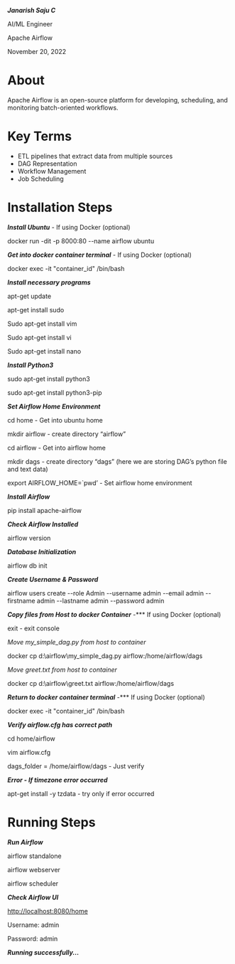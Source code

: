 ***Janarish Saju C***

AI/ML Engineer

Apache Airflow

November 20, 2022
# About
Apache Airflow is an open-source platform for developing, scheduling, and monitoring batch-oriented workflows.

# Key Terms

- ETL pipelines that extract data from multiple sources
- DAG Representation
- Workflow Management
- Job Scheduling
##
##

# Installation Steps

***Install Ubuntu***  - If using Docker (optional)

docker run -dit -p 8000:80 --name airflow ubuntu

***Get into docker container terminal*** - If using Docker (optional)

docker exec -it "container\_id" /bin/bash

***Install necessary programs***

apt-get update

apt-get install sudo

Sudo apt-get install vim

Sudo apt-get install vi

Sudo apt-get install nano

***Install Python3***

sudo apt-get install python3

sudo apt-get install python3-pip

***Set Airflow Home Environment***

cd home   - Get into ubuntu home

mkdir airflow - create directory “airflow”

cd airflow - Get into airflow home

mkdir dags - create directory “dags” (here we are storing DAG’s python file and text data)

export AIRFLOW\_HOME=`pwd’ - Set airflow home environment

***Install Airflow***

pip install apache-airflow

***Check Airflow Installed***

airflow version

***Database Initialization***

airflow db init

***Create Username & Password***

airflow users  create --role Admin --username admin --email admin --firstname admin --lastname admin --password admin

***Copy files from Host to docker Container***  -*** If using Docker (optional)

exit  - exit console

*Move my\_simple\_dag.py from host to container*

docker cp d:\airflow\my\_simple\_dag.py airflow:/home/airflow/dags 

*Move greet.txt from host to container*

docker cp d:\airflow\greet.txt airflow:/home/airflow/dags

***Return to docker container terminal***  -*** If using Docker (optional)

docker exec -it "container\_id" /bin/bash

***Verify airflow.cfg has correct path***

cd home/airflow

vim airflow.cfg

dags\_folder = /home/airflow/dags - Just verify

***Error - If timezone error occurred***

apt-get install -y tzdata - try only if error occurred

# Running Steps

***Run Airflow***

airflow standalone

airflow webserver

airflow scheduler

***Check Airflow UI***

<http://localhost:8080/home>

Username: admin

Password: admin

***Running successfully...***
